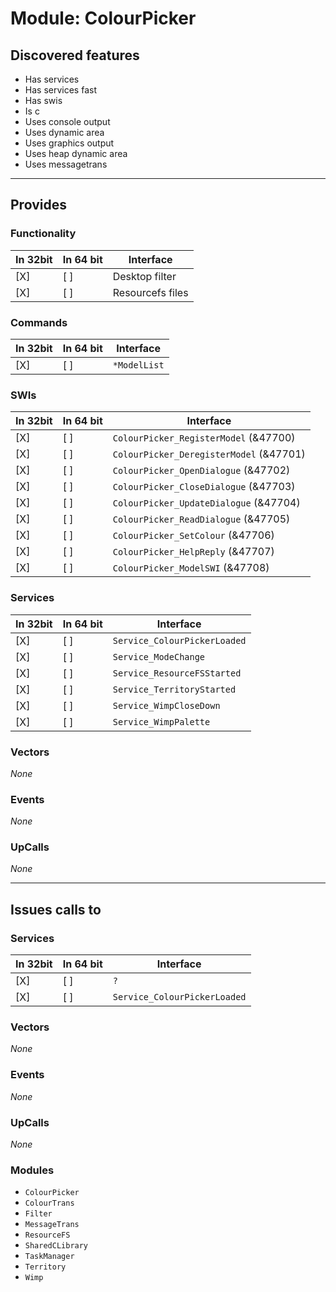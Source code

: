 # Module: ColourPicker

## Discovered features


* Has services
* Has services fast
* Has swis
* Is c
* Uses console output
* Uses dynamic area
* Uses graphics output
* Uses heap dynamic area
* Uses messagetrans

---

## Provides

### Functionality

| In 32bit | In 64 bit | Interface |
|----------|-----------|-----------|
| [X]      | [ ]       | Desktop filter |
| [X]      | [ ]       | Resourcefs files |

### Commands


| In 32bit | In 64 bit | Interface |
|----------|-----------|-----------|
| [X]      | [ ]       | `*ModelList` |


### SWIs


| In 32bit | In 64 bit | Interface |
|----------|-----------|-----------|
| [X]      | [ ]       | `ColourPicker_RegisterModel` (&47700) |
| [X]      | [ ]       | `ColourPicker_DeregisterModel` (&47701) |
| [X]      | [ ]       | `ColourPicker_OpenDialogue` (&47702) |
| [X]      | [ ]       | `ColourPicker_CloseDialogue` (&47703) |
| [X]      | [ ]       | `ColourPicker_UpdateDialogue` (&47704) |
| [X]      | [ ]       | `ColourPicker_ReadDialogue` (&47705) |
| [X]      | [ ]       | `ColourPicker_SetColour` (&47706) |
| [X]      | [ ]       | `ColourPicker_HelpReply` (&47707) |
| [X]      | [ ]       | `ColourPicker_ModelSWI` (&47708) |


### Services


| In 32bit | In 64 bit | Interface |
|----------|-----------|-----------|
| [X]      | [ ]       | `Service_ColourPickerLoaded` |
| [X]      | [ ]       | `Service_ModeChange` |
| [X]      | [ ]       | `Service_ResourceFSStarted` |
| [X]      | [ ]       | `Service_TerritoryStarted` |
| [X]      | [ ]       | `Service_WimpCloseDown` |
| [X]      | [ ]       | `Service_WimpPalette` |


### Vectors


*None*


### Events


*None*


### UpCalls


*None*


---

## Issues calls to

### Services


| In 32bit | In 64 bit | Interface |
|----------|-----------|-----------|
| [X]      | [ ]       | `?` |
| [X]      | [ ]       | `Service_ColourPickerLoaded` |


### Vectors


*None*


### Events


*None*


### UpCalls


*None*


### Modules


* `ColourPicker`
* `ColourTrans`
* `Filter`
* `MessageTrans`
* `ResourceFS`
* `SharedCLibrary`
* `TaskManager`
* `Territory`
* `Wimp`


